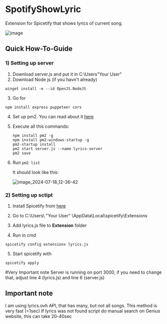 # SpotifyShowLyric
Extension for Spicetify that shows lyrics of current song.

![image](https://github.com/user-attachments/assets/19afd468-6ee4-4f25-96e3-ab5bc9843adc)


## Quick How-To-Guide
### 1) Setting up server
1. Download server.js and put it in C:\Users\"Your User"
2. Download Node js (if you havn't already)
```
winget install -e --id OpenJS.NodeJS
```
3. Go for
```
npm install express puppeteer cors
```
4. Set up pm2. You can read about it [here](https://pm2.keymetrics.io/docs/usage/quick-start/)
5. Execute all this commands: 
   ```
   npm install pm2 -g
   npm install pm2-windows-startup -g
   pm2-startup install
   pm2 start server.js --name lyrics-server
   pm2 save
   ```
6. Run ```pm2 list```
   
   It should look like this:

   
   ![image_2024-07-18_12-36-42](https://github.com/user-attachments/assets/e5714707-75d9-403b-8f91-98efc2e7d874)

### 2) Setting up sctipt
1. Install Spicetify from [here](https://spicetify.app/docs/getting-started)
   
2. Go to C:\Users\ "Your User" \AppData\Local\spicetify\Extensions
   
3. Add lyrics.js file to **Extension** folder
   
4. Run in cmd
```
spicetify config extensions lyrics.js
```
5. Start spicetify with
```
spicetify apply
```

#Very Important note
Server is running on port 3000, if you need to change that, adjust line 4 (lyrics.js) and line 6 (server.js)

## Important note
I am using lyrics.ovh API, that has many, but not all songs. This method is very fast (<1sec)
If lyrics was not found script do manual search on Genius website, this can take 20-40sec
